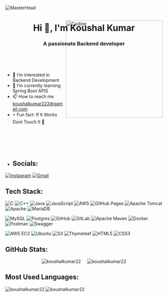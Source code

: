 ![MasterHead](https://developers.giphy.com/branch/master/static/api-512d36c09662682717108a38bbb5c57d.gif)

<h1 align="center">Hi 👋, I'm Koushal Kumar</h1>
<h3 align="center">A passionate Backend developer</h3>

<img align="right" alt="Coding" width="310" src="https://media4.giphy.com/media/v1.Y2lkPTc5MGI3NjExbXl4dWZrZ25kM3g4czMzd252d2RmMG1ncG0wa3diaTl2dTU4cWRhNyZlcD12MV9pbnRlcm5hbF9naWZfYnlfaWQmY3Q9Zw/R03zWv5p1oNSQd91EP/giphy.webp" style="margin-top: -100px;" />

</br>
</br>
</br>

- 👀 I’m interested in Backend Development
- 🌱 I’m currently learning Spring Boot APIS
- 📫 How to reach me koushalkumar222@gamail.com
- ⚡ Fun fact: If It Works Dont Touch It 👀


</br>
</br>
</br>
</br>


- ## Socials:
[![Instagram](https://img.shields.io/badge/Instagram-E4405F?style=flat&logo=instagram&logoColor=white)](https://www.instagram.com/_koushal._.kumar/)
[![Gmail](https://img.shields.io/badge/Gmail-D14836?style=flat&logo=gmail&logoColor=white)](mailto:koushalkumar222@gmail.com)



## Tech Stack:
![C](https://img.shields.io/badge/-C-000?&logo=C)
![C++](https://img.shields.io/badge/-C++-00599C?&logo=C%2B%2B)
![Java](https://img.shields.io/badge/-Java-007396?&logo=Java)
![JavaScript](https://img.shields.io/badge/-JavaScript-F7DF1E?&logo=JavaScript)
![AWS](https://img.shields.io/badge/-AWS-232F3E?&logo=Amazon-AWS)
![GitHub Pages](https://img.shields.io/badge/-GitHub%20Pages-000000?&logo=github&logoColor=white)
![Apache Tomcat](https://img.shields.io/badge/-Apache%20Tomcat-F8DC75?&logo=Apache-Tomcat)
![Apache](https://img.shields.io/badge/-Apache-D22128?&logo=Apache)
![MariaDB](https://img.shields.io/badge/-MariaDB-003545?&logo=MariaDB)

![MySQL](https://img.shields.io/badge/-MySQL-4479A1?&logo=MySQL)
![Postgres](https://img.shields.io/badge/-Postgres-336791?&logo=PostgreSQL)
![GitHub](https://img.shields.io/badge/-GitHub-181717?&logo=GitHub)
![GitLab](https://img.shields.io/badge/-GitLab-FC6D26?&logo=GitLab)
![Apache Maven](https://img.shields.io/badge/-Apache%20Maven-C71A36?&logo=Apache-Maven)
![Docker](https://img.shields.io/badge/-Docker-2496ED?&logo=Docker)
![Postman](https://img.shields.io/badge/-Postman-FF6C37?&logo=Postman)
![Swagger](https://img.shields.io/badge/-Swagger-85EA2D?&logo=Swagger)

![AWS EC2](https://img.shields.io/badge/AWS-EC2-FF9900?style=flat&logo=amazon-aws&logoColor=white)
![Ubuntu](https://img.shields.io/badge/Ubuntu-E95420?style=flat&logo=ubuntu&logoColor=white)
![S3](https://img.shields.io/badge/AWS-S3-569A31?style=flat&logo=amazon-aws&logoColor=white)
![Thymeleaf](https://img.shields.io/badge/Thymeleaf-005F0F?style=flat&logo=thymeleaf&logoColor=white)
![HTML5](https://img.shields.io/badge/HTML5-E34F26?style=flat&logo=html5&logoColor=white)
![CSS3](https://img.shields.io/badge/CSS3-1572B6?style=flat&logo=css3&logoColor=white)


## GitHub Stats:


<div style="display: flex; justify-content: center;">
  <img src="https://github-readme-stats.vercel.app/api?username=koushalkumar22&show_icons=true&theme=dracula&title_color=fa7a18&text_color=ffffff&bg_color=000000&locale=en" style="border: none;" alt="koushalkumar22" />
  <img src="https://github-readme-streak-stats.herokuapp.com/?user=koushalkumar22&theme=highcontrast" style="border: none; margin-left: 20px;" alt="koushalkumar22" />
</div>


## Most Used Languages:

<p><img align="left" src="https://github-readme-stats.vercel.app/api/top-langs?username=koushalkumar22&show_icons=true&theme=merko&title_color=fa7a18&text_color=ffffff&bg_color=000000&locale=en&layout=compact" alt="koushalkumar22" /></p>


<p align="left"> <img src="https://komarev.com/ghpvc/?username=koushalkumar22&label=Profile%20views&color=fa7a18&style=plastic" alt="koushalkumar22" /> </p>







<!---
KoushalKumar22/KoushalKumar22 is a ✨ special ✨ repository because its `README.md` (this file) appears on your GitHub profile.
You can click the Preview link to take a look at your changes.
--->
